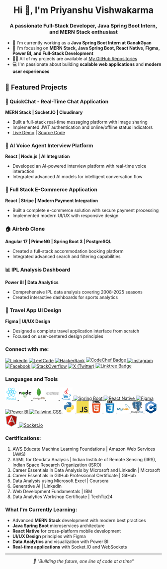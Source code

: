 <h1 align="center">Hi 👋, I'm Priyanshu Vishwakarma</h1>
<h3 align="center">A passionate Full-Stack Developer, Java Spring Boot Intern, and MERN Stack enthusiast</h3>


- 🔭 I'm currently working as a **Java Spring Boot Intern at GanakGyan**
- 🌱 I'm focusing on **MERN Stack, Java Spring Boot, React Native, Figma, Power BI, and Full-Stack Development**
- 👨‍💻 All of my projects are available at [My GitHub Repositories](https://github.com/priyyannshhu)
- 💻 I'm passionate about building **scalable web applications** and **modern user experiences**

## 🚀 Featured Projects

### 💜 QuickChat - Real-Time Chat Application
**MERN Stack | Socket.IO | Cloudinary**
- Built a full-stack real-time messaging platform with image sharing
- Implemented JWT authentication and online/offline status indicators
- [Live Demo](https://chatquickk.vercel.app) | [Source Code](https://github.com/priyyannshhu/chat-app)

### 🎯 AI Voice Agent Interview Platform
**React | Node.js | AI Integration**
- Developed an AI-powered interview platform with real-time voice interaction
- Integrated advanced AI models for intelligent conversation flow

### 🛒 Full Stack E-Commerce Application
**React | Stripe | Modern Payment Integration**
- Built a complete e-commerce solution with secure payment processing
- Implemented modern UI/UX with responsive design

### 🏠 Airbnb Clone
**Angular 17 | PrimeNG | Spring Boot 3 | PostgreSQL**
- Created a full-stack accommodation booking platform
- Integrated advanced search and filtering capabilities

### 📊 IPL Analysis Dashboard
**Power BI | Data Analytics**
- Comprehensive IPL data analysis covering 2008-2025 seasons
- Created interactive dashboards for sports analytics

### 🎨 Travel App UI Design
**Figma | UI/UX Design**
- Designed a complete travel application interface from scratch
- Focused on user-centered design principles

<h3 align="left">Connect with me:</h3>
<p align="left">
  <a href="https://www.linkedin.com/in/priyanshuvishwakarma11/" target="blank">
    <img align="center" src="https://raw.githubusercontent.com/rahuldkjain/github-profile-readme-generator/master/src/images/icons/Social/linked-in-alt.svg" alt="LinkedIn" height="30" width="40" />
  </a>
  <a href="https://leetcode.com/u/priyyannshuu/" target="blank">
    <img align="center" src="https://raw.githubusercontent.com/rahuldkjain/github-profile-readme-generator/master/src/images/icons/Social/leet-code.svg" alt="LeetCode" height="30" width="40" />
  </a>
  <a href="https://www.hackerrank.com/profile/raajvishwakarma1" target="blank">
    <img align="center" src="https://raw.githubusercontent.com/rahuldkjain/github-profile-readme-generator/master/src/images/icons/Social/hackerrank.svg" alt="HackerRank" height="30" width="40" />
  </a>
  <a href="https://www.codechef.com/users/priyannshuu" target="blank">
  <img src="https://img.shields.io/badge/CodeChef-%23385a7c.svg?&style=for-the-badge&logo=CodeChef&logoColor=white" alt="CodeChef Badge">
  </a>
  <a href="https://www.instagram.com/priyyannshhu/" target="blank">
    <img align="center" src="https://raw.githubusercontent.com/rahuldkjain/github-profile-readme-generator/master/src/images/icons/Social/instagram.svg" alt="Instagram" height="30" width="40" />
  </a>
  <a href="https://www.facebook.com/profile.php?id=100071470032232" target="blank">
    <img align="center" src="https://raw.githubusercontent.com/rahuldkjain/github-profile-readme-generator/master/src/images/icons/Social/facebook.svg" alt="Facebook" height="30" width="40" />
  </a>
  <a href="https://stackoverflow.com/users/27509535/priyanshu-vishwakarma" target="blank">
    <img align="center" src="https://raw.githubusercontent.com/rahuldkjain/github-profile-readme-generator/master/src/images/icons/Social/stack-overflow.svg" alt="StackOverflow" height="30" width="40" />
  </a>
  <a href="https://x.com/i/flow/login?redirect_after_login=%2Fpriyanshu_37" target="blank">
    <img align="center" src="https://raw.githubusercontent.com/rahuldkjain/github-profile-readme-generator/master/src/images/icons/Social/twitter.svg" alt="X (Twitter)" height="30" width="40" />
  </a>
  <a href="https://linktr.ee/priyyannshhuu" target="blank">
  <img src="https://img.shields.io/badge/Linktree-%23ffcc00.svg?&style=for-the-badge&logo=Linktree&logoColor=white" alt="Linktree Badge">
  </a>
</p>

<h3 align="left">Languages and Tools</h3>
<p align="left"> 
  <a href="https://reactjs.org/" target="_blank" rel="noreferrer"> 
    <img src="https://raw.githubusercontent.com/devicons/devicon/master/icons/react/react-original-wordmark.svg" alt="React" width="40" height="40"/> 
  </a>
  <a href="https://nodejs.org/en/" target="_blank" rel="noreferrer"> 
    <img src="https://raw.githubusercontent.com/devicons/devicon/master/icons/nodejs/nodejs-original-wordmark.svg" alt="Node.js" width="40" height="40"/> 
  </a>
  <a href="https://www.mongodb.com/" target="_blank" rel="noreferrer"> 
    <img src="https://raw.githubusercontent.com/devicons/devicon/master/icons/mongodb/mongodb-original-wordmark.svg" alt="MongoDB" width="40" height="40"/> 
  </a>
  <a href="https://expressjs.com/" target="_blank" rel="noreferrer"> 
    <img src="https://raw.githubusercontent.com/devicons/devicon/master/icons/express/express-original-wordmark.svg" alt="Express.js" width="40" height="40"/> 
  </a>
  <a href="https://www.oracle.com/java/" target="_blank" rel="noreferrer"> 
    <img src="https://raw.githubusercontent.com/devicons/devicon/master/icons/java/java-original.svg" alt="Java" width="40" height="40"/> 
  </a>
  <a href="https://spring.io/" target="_blank" rel="noreferrer"> 
    <img src="https://www.vectorlogo.zone/logos/springio/springio-icon.svg" alt="Spring Boot" width="40" height="40"/> 
  </a>
  <a href="https://reactnative.dev/" target="_blank" rel="noreferrer"> 
    <img src="https://reactnative.dev/img/header_logo.svg" alt="React Native" width="40" height="40"/> 
  </a>
  <a href="https://www.figma.com/" target="_blank" rel="noreferrer"> 
    <img src="https://www.vectorlogo.zone/logos/figma/figma-icon.svg" alt="Figma" width="40" height="40"/> 
  </a>
  <a href="https://powerbi.microsoft.com/" target="_blank" rel="noreferrer"> 
    <img src="https://github.com/microsoft/PowerBI-Icons/blob/main/PNG/Power-BI.png" alt="Power BI" width="40" height="40"/> 
  </a>
  <a href="https://tailwindcss.com/" target="_blank" rel="noreferrer"> 
    <img src="https://www.vectorlogo.zone/logos/tailwindcss/tailwindcss-icon.svg" alt="Tailwind CSS" width="40" height="40"/> 
  </a>
  <a href="https://www.python.org" target="_blank" rel="noreferrer"> 
    <img src="https://raw.githubusercontent.com/devicons/devicon/master/icons/python/python-original.svg" alt="Python" width="40" height="40"/> 
  </a> 
  <a href="https://developer.mozilla.org/en-US/docs/Web/JavaScript" target="_blank" rel="noreferrer"> 
    <img src="https://raw.githubusercontent.com/devicons/devicon/master/icons/javascript/javascript-original.svg" alt="JavaScript" width="40" height="40"/> 
  </a> 
  <a href="https://www.w3.org/html/" target="_blank" rel="noreferrer"> 
    <img src="https://raw.githubusercontent.com/devicons/devicon/master/icons/html5/html5-original-wordmark.svg" alt="HTML5" width="40" height="40"/> 
  </a> 
  <a href="https://www.w3schools.com/css/" target="_blank" rel="noreferrer"> 
    <img src="https://raw.githubusercontent.com/devicons/devicon/master/icons/css3/css3-original-wordmark.svg" alt="CSS3" width="40" height="40"/> 
  </a> 
  <a href="https://www.mysql.com/" target="_blank" rel="noreferrer"> 
    <img src="https://raw.githubusercontent.com/devicons/devicon/master/icons/mysql/mysql-original-wordmark.svg" alt="MySQL" width="40" height="40"/> 
  </a>
  <a href="https://www.postgresql.org/" target="_blank" rel="noreferrer"> 
    <img src="https://raw.githubusercontent.com/devicons/devicon/master/icons/postgresql/postgresql-original-wordmark.svg" alt="PostgreSQL" width="40" height="40"/> 
  </a>
  <a href="https://isocpp.org/" target="_blank" rel="noreferrer"> 
    <img src="https://raw.githubusercontent.com/devicons/devicon/master/icons/cplusplus/cplusplus-original.svg" alt="C++" width="40" height="40"/> 
  </a>
  <a href="https://angular.io/" target="_blank" rel="noreferrer"> 
    <img src="https://raw.githubusercontent.com/devicons/devicon/master/icons/angularjs/angularjs-original.svg" alt="Angular" width="40" height="40"/> 
  </a>
  <a href="https://socket.io/" target="_blank" rel="noreferrer"> 
    <img src="https://socket.io/images/logo.svg" alt="Socket.io" width="40" height="40"/> 
  </a>
</p>

<h3 align="left">Certifications:</h3>

1. AWS Educate Machine Learning Foundations | Amazon Web Services (AWS)  
2. AI/ML for Geodata Analysis | Indian Institute of Remote Sensing (IIRS), Indian Space Research Organization (ISRO)  
3. Career Essentials in Data Analysis by Microsoft and LinkedIn | Microsoft  
4. Career Essentials in GitHub Professional Certificate | GitHub  
5. Data Analysis using Microsoft Excel | Coursera  
6. Generative AI | LinkedIn  
7. Web Development Fundamentals | IBM  
8. Data Analytics Workshop Certificate | TechTip24  

<h3 align="left">What I'm Currently Learning:</h3>

- Advanced **MERN Stack** development with modern best practices
- **Java Spring Boot** microservices architecture
- **React Native** for cross-platform mobile development
- **UI/UX Design** principles with Figma
- **Data Analytics** and visualization with Power BI
- **Real-time applications** with Socket.IO and WebSockets

---

<p align="center">
  <i>💜 "Building the future, one line of code at a time"</i>
</p>
